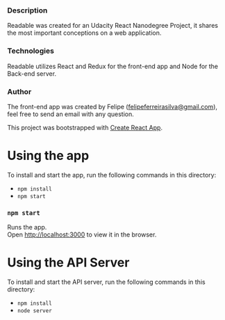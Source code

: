 ### Description
Readable was created for an Udacity React Nanodegree Project, it shares the most important conceptions on a web application. 

### Technologies
Readable utilizes React and Redux for the front-end app and Node for the Back-end server.

### Author
The front-end app was created by Felipe (felipeferreirasilva@gmail.com), feel free to send an email with any question.

This project was bootstrapped with [Create React App](https://github.com/facebook/create-react-app).

# Using the app

To install and start the app, run the following commands in this directory:

* `npm install`
* `npm start`

### `npm start`

Runs the app.<br>
Open [http://localhost:3000](http://localhost:3000) to view it in the browser.

# Using the API Server

To install and start the API server, run the following commands in this directory:

* `npm install`
* `node server`


